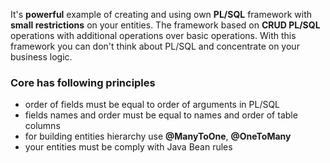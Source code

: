 It's **powerful** example of creating and using own **PL/SQL** framework with **small restrictions** on your entities.
The framework based on **CRUD PL/SQL** operations with additional operations over basic operations.
With this framework you can don't think about PL/SQL and concentrate on your business logic.
### Core has following principles
 - order of fields must be equal to order of arguments in PL/SQL
 - fields names and order must be equal to names and order of table columns
 - for building entities hierarchy use **@ManyToOne**, **@OneToMany**
 - your entities must be comply with Java Bean rules
